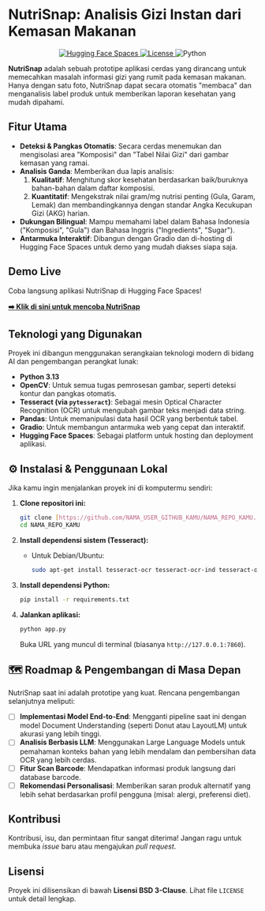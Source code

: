 # NutriSnap: Analisis Gizi Instan dari Kemasan Makanan

<p align="center">
  <a href="https://huggingface.co/spaces/abilhzn/NutriSnap-Demo">
    <img src="https://img.shields.io/badge/%F0%9F%A4%97%20Hugging%20Face-Spaces-yellow" alt="Hugging Face Spaces">
  </a>
  <a href="LICENSE">
    <img src="https://img.shields.io/badge/License-BSD_3--Clause-blue.svg" alt="License">
  </a>
  <img src="https://img.shields.io/badge/python-3.10-blue.svg" alt="Python">
</p>

**NutriSnap** adalah sebuah prototipe aplikasi cerdas yang dirancang untuk memecahkan masalah informasi gizi yang rumit pada kemasan makanan. Hanya dengan satu foto, NutriSnap dapat secara otomatis "membaca" dan menganalisis label produk untuk memberikan laporan kesehatan yang mudah dipahami.

## Fitur Utama

- **Deteksi & Pangkas Otomatis**: Secara cerdas menemukan dan mengisolasi area "Komposisi" dan "Tabel Nilai Gizi" dari gambar kemasan yang ramai.
- **Analisis Ganda**: Memberikan dua lapis analisis:
  1.  **Kualitatif**: Menghitung skor kesehatan berdasarkan baik/buruknya bahan-bahan dalam daftar komposisi.
  2.  **Kuantitatif**: Mengekstrak nilai gram/mg nutrisi penting (Gula, Garam, Lemak) dan membandingkannya dengan standar Angka Kecukupan Gizi (AKG) harian.
- **Dukungan Bilingual**: Mampu memahami label dalam Bahasa Indonesia ("Komposisi", "Gula") dan Bahasa Inggris ("Ingredients", "Sugar").
- **Antarmuka Interaktif**: Dibangun dengan Gradio dan di-hosting di Hugging Face Spaces untuk demo yang mudah diakses siapa saja.

## Demo Live

Coba langsung aplikasi NutriSnap di Hugging Face Spaces!

**[➡️ Klik di sini untuk mencoba NutriSnap](https://huggingface.co/spaces/abilhzn/NutriSnap-Demo)**

## Teknologi yang Digunakan

Proyek ini dibangun menggunakan serangkaian teknologi modern di bidang AI dan pengembangan perangkat lunak:

- **Python 3.13**
- **OpenCV**: Untuk semua tugas pemrosesan gambar, seperti deteksi kontur dan pangkas otomatis.
- **Tesseract (via `pytesseract`)**: Sebagai mesin Optical Character Recognition (OCR) untuk mengubah gambar teks menjadi data string.
- **Pandas**: Untuk memanipulasi data hasil OCR yang berbentuk tabel.
- **Gradio**: Untuk membangun antarmuka web yang cepat dan interaktif.
- **Hugging Face Spaces**: Sebagai platform untuk hosting dan deployment aplikasi.

## ⚙️ Instalasi & Penggunaan Lokal

Jika kamu ingin menjalankan proyek ini di komputermu sendiri:

1.  **Clone repositori ini:**
    ```bash
    git clone [https://github.com/NAMA_USER_GITHUB_KAMU/NAMA_REPO_KAMU.git](https://github.com/NAMA_USER_GITHUB_KAMU/NAMA_REPO_KAMU.git)
    cd NAMA_REPO_KAMU
    ```

2.  **Install dependensi sistem (Tesseract):**
    * Untuk Debian/Ubuntu:
        ```bash
        sudo apt-get install tesseract-ocr tesseract-ocr-ind tesseract-ocr-eng
        ```

3.  **Install dependensi Python:**
    ```bash
    pip install -r requirements.txt
    ```

4.  **Jalankan aplikasi:**
    ```bash
    python app.py
    ```
    Buka URL yang muncul di terminal (biasanya `http://127.0.0.1:7860`).

## 🗺️ Roadmap & Pengembangan di Masa Depan

NutriSnap saat ini adalah prototipe yang kuat. Rencana pengembangan selanjutnya meliputi:
- [ ] **Implementasi Model End-to-End**: Mengganti pipeline saat ini dengan model Document Understanding (seperti Donut atau LayoutLM) untuk akurasi yang lebih tinggi.
- [ ] **Analisis Berbasis LLM**: Menggunakan Large Language Models untuk pemahaman konteks bahan yang lebih mendalam dan pembersihan data OCR yang lebih cerdas.
- [ ] **Fitur Scan Barcode**: Mendapatkan informasi produk langsung dari database barcode.
- [ ] **Rekomendasi Personalisasi**: Memberikan saran produk alternatif yang lebih sehat berdasarkan profil pengguna (misal: alergi, preferensi diet).

## Kontribusi

Kontribusi, isu, dan permintaan fitur sangat diterima! Jangan ragu untuk membuka *issue* baru atau mengajukan *pull request*.

##  Lisensi

Proyek ini dilisensikan di bawah **Lisensi BSD 3-Clause**. Lihat file `LICENSE` untuk detail lengkap.
